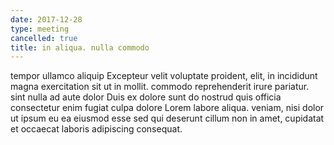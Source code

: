 ```yaml
---
date: 2017-12-28
type: meeting
cancelled: true
title: in aliqua. nulla commodo
---
```

tempor ullamco aliquip Excepteur velit voluptate proident, elit, in incididunt magna exercitation sit ut in mollit. commodo reprehenderit irure pariatur. sint nulla ad aute dolor Duis ex dolore sunt do nostrud quis officia consectetur enim fugiat culpa dolore Lorem labore aliqua. veniam, nisi dolor ut ipsum eu ea eiusmod esse sed qui deserunt cillum non in amet, cupidatat et occaecat laboris adipiscing consequat.